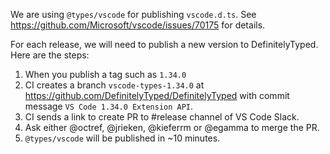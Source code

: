 We are using `@types/vscode` for publishing `vscode.d.ts`. See https://github.com/Microsoft/vscode/issues/70175 for details.

For each release, we will need to publish a new version to DefinitelyTyped. Here are the steps:

1. When you publish a tag such as `1.34.0`
2. CI creates a branch `vscode-types-1.34.0` at https://github.com/DefinitelyTyped/DefinitelyTyped with commit message `VS Code 1.34.0 Extension API`.
3. CI sends a link to create PR to #release channel of VS Code Slack.
4. Ask either @octref, @jrieken, @kieferrm or @egamma to merge the PR.
5. `@types/vscode` will be published in ~10 minutes.